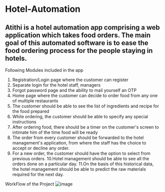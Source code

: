 # Hotel-Automation

## Atithi is a hotel automation app comprising a web application which takes food orders. The main goal of this automated software is to ease the food ordering process for the people staying in hotels.

Following Modules included in the app
1. Registration/Login page where the customer can register
2. Separate login for the hotel staff, managers
3. Forgot password page and the ability to mail yourself an OTP
4. Home page where the customer can decide to order food from any one of multiple restaurants
5. The customer should be able to see the list of ingredients and recipe for the food prepared
6. While ordering, the customer should be able to specify any special instructions
7. After ordering food, there should be a timer on the customer's screen to intimate him of the time food will be ready
8. The order from every customer should be forwarded to the hotel management's application, from where the staff has the choice to accept or decline any order.
9. For a new order, the customer should have the option to select from previous orders.
10.Hotel management should be able to see all the orders done on a particular day.
11.On the basis of this historical data, the hotel management should be able to predict the raw materials required for the next day.

WorkFlow of the Project
![image](https://user-images.githubusercontent.com/55214244/113440507-308c0a80-940a-11eb-8004-8e6d1d297fec.png)
